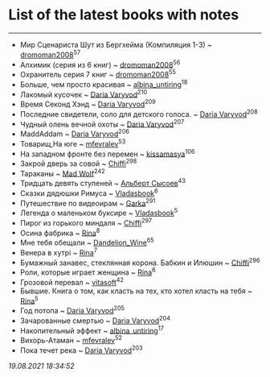 # List of the latest books with notes
---

* Мир Сценариста Шут из Бергхейма (Компиляция 1-3) ~ [dromoman2008](users/444/44461886-yandex)<sup>57</sup>
* Алхимик (серия из 6 книг) ~ [dromoman2008](users/444/44461886-yandex)<sup>56</sup>
* Охранитель серия 7 книг ~ [dromoman2008](users/444/44461886-yandex)<sup>55</sup>
* Больше, чем просто красивая ~ [albina_untiring](users/257/2579695-vkontakte)<sup>18</sup>
* Лакомый кусочек ~ [Daria Varyvod](users/829/829893410524253-facebook)<sup>210</sup>
* Время Секонд Хэнд ~ [Daria Varyvod](users/829/829893410524253-facebook)<sup>209</sup>
* Последние свидетели, соло для детского голоса. ~ [Daria Varyvod](users/829/829893410524253-facebook)<sup>208</sup>
* Чудный олень вечной охоты ~ [Daria Varyvod](users/829/829893410524253-facebook)<sup>207</sup>
* MaddAddam ~ [Daria Varyvod](users/829/829893410524253-facebook)<sup>206</sup>
* Товарищ,На юге ~ [mfevralev](users/140/140966150-vkontakte)<sup>53</sup>
* На западном фронте без перемен ~ [kissamasya](users/684/68439978-vkontakte)<sup>106</sup>
* Закрой дверь за совой ~ [Chiffi](users/105/105831994080785626680-google)<sup>298</sup>
* Тараканы ~ [Mad Wolf](users/947/94738840-vkontakte)<sup>242</sup>
* Тридцать девять ступеней ~ [Альберт Сысоев](users/474/47446642-vkontakte)<sup>43</sup>
* Сказки дядюшки Римуса ~ [Vladasbook](users/221/221759364-yandex)<sup>6</sup>
* Путешествие по видеоирам ~ [Garka](users/115/115753719718250012620-google)<sup>291</sup>
* Легенда о маленьком буксире ~ [Vladasbook](users/221/221759364-yandex)<sup>5</sup>
* Пирог из горького миндаля ~ [Chiffi](users/105/105831994080785626680-google)<sup>297</sup>
* Осина фабрика ~ [Rina](users/102/102857111133378678801-google)<sup>8</sup>
* Мне тебя обещали ~ [Dandelion_Wine](users/586/58602788-vkontakte)<sup>65</sup>
* Венера в хутрі ~ [Rina](users/102/102857111133378678801-google)<sup>7</sup>
* Бумажный занавес, стеклянная корона. Бабкин и Илюшин ~ [Chiffi](users/105/105831994080785626680-google)<sup>296</sup>
* Роли, которые играет женщина ~ [Rina](users/102/102857111133378678801-google)<sup>6</sup>
* Грозовой перевал ~ [vitasoft](users/474/47446642-vkontakte)<sup>42</sup>
* Бывшие. Книга о том, как класть на тех, кто хотел класть на тебя ~ [Rina](users/102/102857111133378678801-google)<sup>5</sup>
* Год потопа ~ [Daria Varyvod](users/829/829893410524253-facebook)<sup>205</sup>
* Зачарованные смертью ~ [Daria Varyvod](users/829/829893410524253-facebook)<sup>204</sup>
* Накопительный эффект ~ [albina_untiring](users/257/2579695-vkontakte)<sup>17</sup>
* Вихорь-Атаман ~ [mfevralev](users/140/140966150-vkontakte)<sup>52</sup>
* Пока течет река ~ [Daria Varyvod](users/829/829893410524253-facebook)<sup>203</sup>


_19.08.2021 18:34:52_
